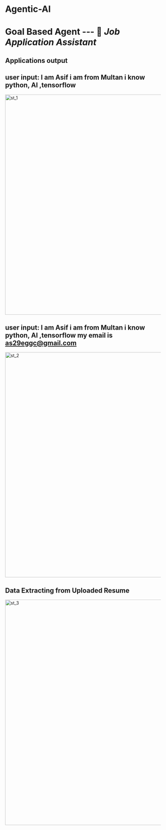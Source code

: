 # Agentic-AI

# Goal Based Agent --- 🎯 ***Job Application Assistant***
## Applications output
## user input: I am Asif i am from Multan i know python, AI ,tensorflow
<img width="1191" height="711" alt="st_1" src="https://github.com/user-attachments/assets/395d814c-cd97-4cec-9e34-327d3c768e79" />

## user input: I am Asif i am from Multan i know python, AI ,tensorflow my email is as29eggc@gmail.com
<img width="1320" height="727" alt="st_2" src="https://github.com/user-attachments/assets/be70f2dd-3b5f-4ce0-ba71-f65e2ee3ee1c" />

## Data Extracting from Uploaded Resume
<img width="1268" height="728" alt="st_3" src="https://github.com/user-attachments/assets/eb815614-a270-4d61-afb8-dee1c29d2bec" />




